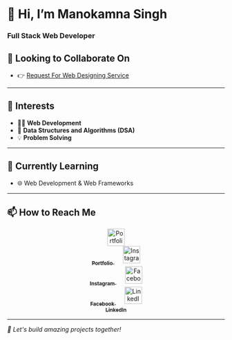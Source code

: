 # 👋 Hi, I’m **Manokamna Singh**
### **Full Stack Web Developer**
## 💞️ **Looking to Collaborate On**
- 👉 [Request For Web Designing Service](https://tinyurl.com/33ar4mzz)
---
## 👀 **Interests**
- 🧑‍💻 **Web Development**  
- 🧠 **Data Structures and Algorithms (DSA)**  
- 💡 **Problem Solving**  
---
## 🌱 **Currently Learning**
- 🌐 Web Development & Web Frameworks
---
## 📫 How to Reach Me

<p align="center">
  <a href="https://manokamnasingh1.github.io/Portfolio1/" target="_blank">
    <img src="https://img.icons8.com/fluency/48/domain.png" width="40" alt="Portfolio"/>
    <br/><sub><b>Portfolio</b></sub>
  </a>&nbsp;&nbsp;&nbsp;&nbsp;

  <a href="https://www.instagram.com/manokamnasingh.official" target="_blank">
    <img src="https://img.icons8.com/fluency/48/instagram-new.png" width="40" alt="Instagram"/>
    <br/><sub><b>Instagram</b></sub>
  </a>&nbsp;&nbsp;&nbsp;&nbsp;

  <a href="https://www.facebook.com/manokamna.singh.7771/" target="_blank">
    <img src="https://img.icons8.com/color/48/facebook-new.png" width="40" alt="Facebook"/>
    <br/><sub><b>Facebook</b></sub>
  </a>&nbsp;&nbsp;&nbsp;&nbsp;

  <a href="https://www.linkedin.com/in/manokamna-singh-b25017213/" target="_blank">
    <img src="https://img.icons8.com/color/48/linkedin.png" width="40" alt="LinkedIn"/>
    <br/><sub><b>LinkedIn</b></sub>
  </a>
</p>



---

_💬 Let's build amazing projects together!_

